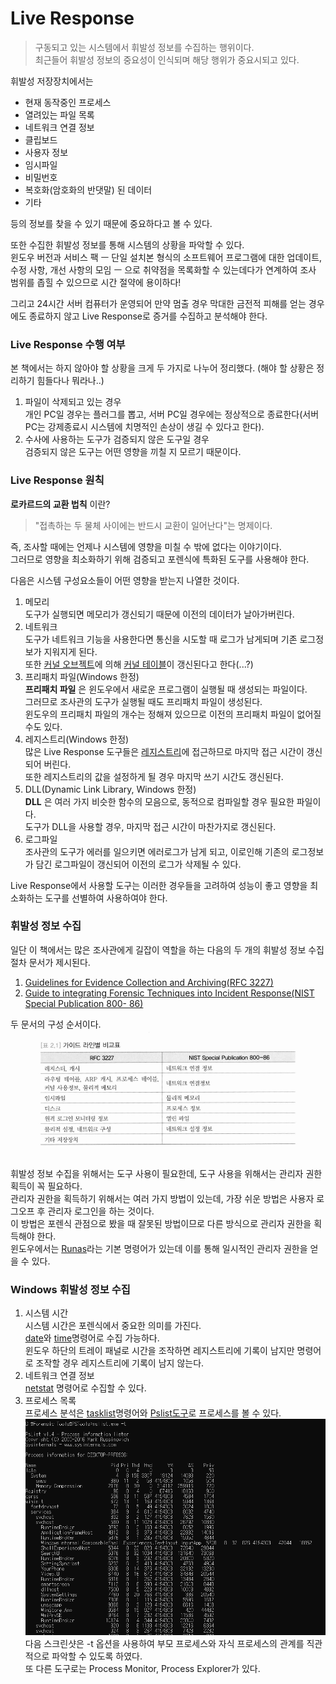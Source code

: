 # Live Response
> 구동되고 있는 시스템에서 휘발성 정보를 수집하는 행위이다.  
최근들어 휘발성 정보의 중요성이 인식되며 해당 행위가 중요시되고 있다.

휘발성 저장장치에서는
* 현재 동작중인 프로세스
* 열려있는 파일 목록
* 네트워크 연결 정보
* 클립보드
* 사용자 정보
* 임시파일
* 비밀번호
* 복호화(암호화의 반댓말) 된 데이터
* 기타  

등의 정보를 찾을 수 있기 때문에 중요하다고 볼 수 있다.  

또한 수집한 휘발성 정보를 통해 시스템의 상황을 파악할 수 있다.  
윈도우 버전과 서비스 팩 ㅡ 단일 설치본 형식의 소프트웨어 프로그램에 대한 업데이트, 수정 사항, 개선 사항의 모임 ㅡ 으로 취약점을 목록화할 수 있는데다가 연계하여 조사 범위를 좁힐 수 있으므로 시간 절약에 용이하다!

그리고 24시간 서버 컴퓨터가 운영되어 만약 멈출 경우 막대한 금전적 피해를 얻는 경우에도 종료하지 않고 Live Response로 증거를 수집하고 분석해야 한다.

### Live Response 수행 여부
본 책에서는 하지 않아야 할 상황을 크게 두 가지로 나누어 정리했다. (해야 할 상황은 정리하기 힘들다나 뭐라나..)

1. 파일이 삭제되고 있는 경우  
개인 PC일 경우는 플러그를 뽑고, 서버 PC일 경우에는 정상적으로 종료한다(서버 PC는 강제종료시 시스템에 치명적인 손상이 생길 수 있다고 한다).
2. 수사에 사용하는 도구가 검증되지 않은 도구일 경우  
검증되지 않은 도구는 어떤 영향을 끼칠 지 모르기 때문이다.

### Live Response 원칙

__로카르드의 교환 법칙__ 이란?  
>"접촉하는 두 물체 사이에는 반드시 교환이 일어난다"는 명제이다.

즉, 조사할 때에는 언제나 시스템에 영향을 미칠 수 밖에 없다는 이야기이다.  
그러므로 영향을 최소화하기 위해 검증되고 포렌식에 특화된 도구를 사용해야 한다.

다음은 시스템 구성요소들이 어떤 영향을 받는지 나열한 것이다.
1. 메모리  
도구가 실행되면 메모리가 갱신되기 때문에 이전의 데이터가 날아가버린다.  
2. 네트워크  
도구가 네트워크 기능을 사용한다면 통신을 시도할 때 로그가 남게되며 기존 로그정보가 지워지게 된다.  
또한 [커널 오브젝트](https://docs.microsoft.com/en-us/windows/desktop/sysinfo/kernel-objects)에 의해 [커널 테이블](https://support.ca.com/cadocs/0/CA%20ControlMinder%2012%207-KOR/Bookshelf_Files/HTML/idocs/index.htm?toc.htm?1358957.html)이 갱신된다고 한다(...?)
3. 프리패치 파일(Windows 한정)  
__프리패치 파일__ 은 윈도우에서 새로운 프로그램이 실행될 때 생성되는 파일이다.  
그러므로 조사관의 도구가 실행될 때도 프리패치 파일이 생성된다.  
윈도우의 프리패치 파일의 개수는 정해져 있으므로 이전의 프리패치 파일이 없어질 수도 있다.
4. 레지스트리(Windows 한정)  
많은 Live Response 도구들은 [레지스트리](https://ko.wikipedia.org/wiki/%EC%9C%88%EB%8F%84%EC%9A%B0_%EB%A0%88%EC%A7%80%EC%8A%A4%ED%8A%B8%EB%A6%AC)에 접근하므로 마지막 접근 시간이 갱신되어 버린다.  
또한 레지스트리의 값을 설정하게 될 경우 마지막 쓰기 시간도 갱신된다.
5. DLL(Dynamic Link Library, Windows 한정)  
__DLL__ 은 여러 가지 비슷한 함수의 모음으로, 동적으로 컴파일할 경우 필요한 파일이다.  
도구가 DLL을 사용할 경우, 마지막 접근 시간이 마찬가지로 갱신된다.
6. 로그파일  
조사관의 도구가 에러를 일으키면 에러로그가 남게 되고, 이로인해 기존의 로그정보가 담긴 로그파일이 갱신되어 이전의 로그가 삭제될 수 있다.

Live Response에서 사용할 도구는 이러한 경우들을 고려하여 성능이 좋고 영향을 최소화하는 도구를 선별하여 사용하여야 한다.

### 휘발성 정보 수집

일단 이 책에서는 많은 조사관에게 길잡이 역할을 하는 다음의 두 개의 휘발성 정보 수집 절차 문서가 제시된다.
1. [Guidelines for Evidence Collection and Archiving(RFC 3227)](https://tools.ietf.org/html/rfc3227)
2. [Guide to integrating Forensic Techniques into Incident Response(NIST Special Publication
800- 86)](https://www.nist.gov/publications/guide-integrating-forensic-techniques-incident-response)

두 문서의 구성 순서이다.
![table 2.1](https://github.com/RaGoon1222/antirootDigitalForensic/blob/master/week_1/img/table2-1.PNG?raw=true)

휘발성 정보 수집을 위해서는 도구 사용이 필요한데, 도구 사용을 위해서는 관리자 권한 획득이 꼭 필요하다.  
관리자 권한을 획득하기 위해서는 여러 가지 방법이 있는데, 가장 쉬운 방법은 사용자 로그오프 후 관리자 로그인을 하는 것이다.  
이 방법은 포렌식 관점으로 봤을 때 잘못된 방법이므로 다른 방식으로 관리자 권한을 획득해야 한다.  
윈도우에서는 [Runas](https://docs.microsoft.com/en-us/previous-versions/windows/it-pro/windows-server-2012-r2-and-2012/cc771525(v%3Dws.11))라는 기본 명령어가 있는데 이를 통해 일시적인 관리자 권한을 얻을 수 있다.

### Windows 휘발성 정보 수집

1. 시스템 시간  
시스템 시간은 포렌식에서 중요한 의미를 가진다.  
[date](https://docs.microsoft.com/en-us/windows-server/administration/windows-commands/date)와 [time](https://docs.microsoft.com/en-us/windows-server/administration/windows-commands/time)명령어로 수집 가능하다.  
윈도우 하단의 트레이 패널로 시간을 조작하면 레지스트리에 기록이 남지만 명령어로 조작할 경우 레지스트리에 기록이 남지 않는다.
2. 네트워크 연결 정보  
[netstat](https://docs.microsoft.com/en-us/windows-server/administration/windows-commands/netstat) 명령어로 수집할 수 있다.
3. 프로세스 목록  
프로세스 분석은 [tasklist](https://docs.microsoft.com/en-us/windows-server/administration/windows-commands/tasklist)명령어와 [Pslist도구](https://docs.microsoft.com/en-us/sysinternals/downloads/pslist)로 프로세스를 볼 수 있다.  
![pslist](https://github.com/RaGoon1222/antirootDigitalForensic/blob/master/week_1/img/pslist.PNG?raw=true)  
다음 스크린샷은 -t 옵션을 사용하여 부모 프로세스와 자식 프로세스의 관계를 직관적으로 파악할 수 있도록 하였다.  
또 다른 도구로는 Process Monitor, Process Explorer가 있다.